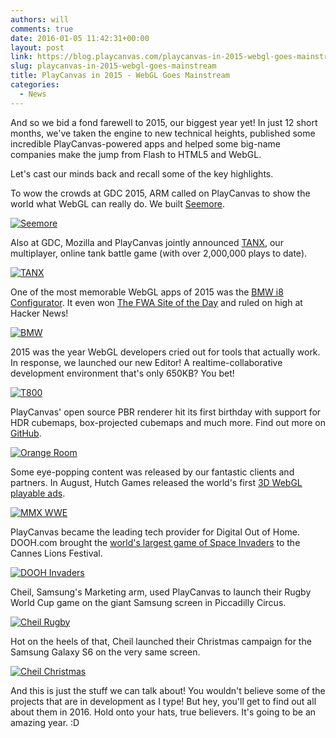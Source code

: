 ```yaml
---
authors: will
comments: true
date: 2016-01-05 11:42:31+00:00
layout: post
link: https://blog.playcanvas.com/playcanvas-in-2015-webgl-goes-mainstream/
slug: playcanvas-in-2015-webgl-goes-mainstream
title: PlayCanvas in 2015 - WebGL Goes Mainstream
categories:
  - News
---
```


And so we bid a fond farewell to 2015, our biggest year yet! In just 12 short months, we've taken the engine to new technical heights, published some incredible PlayCanvas-powered apps and helped some big-name companies make the jump from Flash to HTML5 and WebGL.

Let's cast our minds back and recall some of the key highlights.

To wow the crowds at GDC 2015, ARM called on PlayCanvas to show the world what WebGL can really do. We built [Seemore](http://seemore.playcanvas.com/).

[![Seemore](/img/seemore.jpg)](/img/seemore.jpg)

Also at GDC, Mozilla and PlayCanvas jointly announced [TANX](https://tanx.io/), our multiplayer, online tank battle game (with over 2,000,000 plays to date).

[![TANX](/img/tanx.jpg)](/img/tanx.jpg)

One of the most memorable WebGL apps of 2015 was the [BMW i8 Configurator](http://car.playcanvas.com/). It even won [The FWA Site of the Day](http://www.thefwa.com/site/next-generation-car-configurator) and ruled on high at Hacker News!

[![BMW](/img/bmw.jpg)](/img/bmw.jpg)

2015 was the year WebGL developers cried out for tools that actually work. In response, we launched our new Editor! A realtime-collaborative development environment that's only 650KB? You bet!

[![T800](/img/editor-t800.png)](/img/editor-t800.png)

PlayCanvas' open source PBR renderer hit its first birthday with support for HDR cubemaps, box-projected cubemaps and much more. Find out more on [GitHub](https://github.com/playcanvas/engine).

[![Orange Room](/img/orangeroom.jpg)](/img/orangeroom.jpg)

Some eye-popping content was released by our fantastic clients and partners. In August, Hutch Games released the world's first [3D WebGL playable ads](http://mmx.playcanvas.com/?truck=tripleh).

[![MMX WWE](/img/mmxwwe.jpg)](/img/mmxwwe.jpg)

PlayCanvas became the leading tech provider for Digital Out of Home. DOOH.com brought the [world's largest game of Space Invaders](https://vimeo.com/136313614) to the Cannes Lions Festival.

[![DOOH Invaders](/img/doohinvaders.jpg)](/img/doohinvaders.jpg)

Cheil, Samsung's Marketing arm, used PlayCanvas to launch their Rugby World Cup game on the giant Samsung screen in Piccadilly Circus.

[![Cheil Rugby](/img/Cheil_Banner.jpg)](/img/Cheil_Banner.jpg)

Hot on the heels of that, Cheil launched their Christmas campaign for the Samsung Galaxy S6 on the very same screen.

[![Cheil Christmas](/img/DSC_0094-small.jpg)](/img/DSC_0094-small.jpg)

And this is just the stuff we can talk about! You wouldn't believe some of the projects that are in development as I type! But hey, you'll get to find out all about them in 2016. Hold onto your hats, true believers. It's going to be an amazing year. :D
